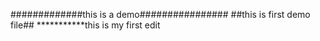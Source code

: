  #############this is a demo################
 ##this is first demo file##
 ***********this is my first edit
 
